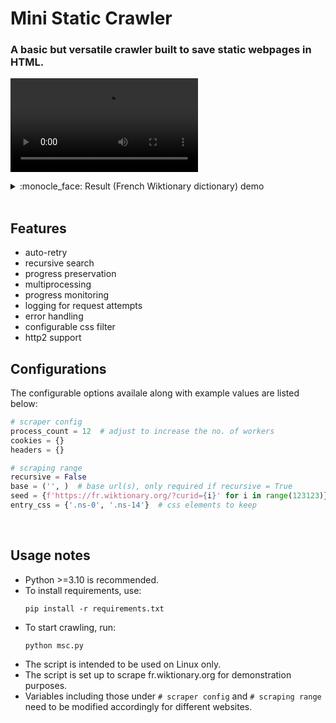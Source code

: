 Mini Static Crawler
===========================================
### A basic but versatile crawler built to save static webpages in HTML.

<video src="https://github.com/kysterics/mini-static-crawler/assets/63026996/a44079d6-fb18-4900-9bf0-7bae22bbc94d"></video>

<details>
  <summary name="result-demo">:monocle_face: Result (French Wiktionary dictionary) demo</summary>
  
  <video src="https://github.com/kysterics/mini-static-crawler/assets/63026996/0900768b-d629-48b8-a3de-3121beff2843"></video>
  > <picture>
  >   <source media="(prefers-color-scheme: light)" srcset="https://raw.githubusercontent.com/Mqxx/GitHub-Markdown/main/blockquotes/badge/light-theme/tip.svg">
  >   <img alt="Tip" src="https://raw.githubusercontent.com/Mqxx/GitHub-Markdown/main/blockquotes/badge/dark-theme/tip.svg">
  > </picture><br>
  >
  > Unmute for sound!

</details><br>

Features
-----------------------------
* auto-retry
* recursive search
* progress preservation
* multiprocessing
* progress monitoring
* logging for request attempts
* error handling
* configurable css filter
* http2 support

Configurations
-----------------------------
The configurable options availale along with example values are listed below:

```python
# scraper config
process_count = 12  # adjust to increase the no. of workers
cookies = {}
headers = {}

# scraping range
recursive = False
base = ('', )  # base url(s), only required if recursive = True
seed = {f'https://fr.wiktionary.org/?curid={i}' for i in range(123123)}  # if recursive = True, this serves as a starting set of points
entry_css = {'.ns-0', '.ns-14'}  # css elements to keep
```
<br>

Usage notes
-----------------------------
* Python >=3.10 is recommended.
* To install requirements, use:
  ```properties
  pip install -r requirements.txt
* To start crawling, run:
  ```properties
  python msc.py
* The script is intended to be used on Linux only.
* The script is set up to scrape fr.wiktionary.org for demonstration purposes.
* Variables including those under `# scraper config` and `# scraping range` need to be modified accordingly for different websites.

